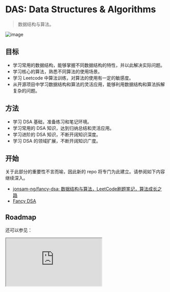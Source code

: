 # DAS: Data Structures & Algorithms

> 数据结构与算法。

![image](https://cdn.staticaly.com/gh/jonsam-ng/image-hosting@master/2022/image.2bfuvnqxdqtc.webp)

## 目标

- 学习常用的数据结构，能够掌握不同数据结构的特性，并以此解决实际问题。
- 学习核心的算法，熟悉不同算法的使用场景。
- 学习 Leetcode 中算法训练，对算法的使用有一定的敏感度。
- 从开源项目中学习数据结构和算法的灵活应用，能够利用数据结构和算法拆解复杂的问题。

## 方法

- 学习 DSA 基础，准备练习和笔记环境。
- 学习常用的 DSA 知识，达到归纳总结和灵活应用。
- 学习进阶的 DSA 知识，不断开阔知识深度。
- 学习 DSA 的领域扩展，不断开阔知识广度。

## 开始

关于此部分的重要性不言而喻，因此新的 repo 将专门为此建立。请参阅如下内容继续深入。

- [jonsam-ng/fancy-dsa: 数据结构与算法，LeetCode刷题笔记，算法成长之路](https://github.com/jonsam-ng/fancy-dsa)
- [Fancy DSA](https://dsa.jonsam.site/)

## Roadmap

<XMindViewer src='/mind/数据结构与算法.xmind' />

还可以参见：

<IFrame src="https://coggle.it/diagram/W5E5tqYlrXvFJPsq/t/master-the-interview-click-here-for-course-link/c25f98c73a03f5b1107cd0e2f4bce29c9d78e31655e55cb0b785d56f0036c9d1"/>

如果无法查看，请参考：

![image](https://cdn.staticaly.com/gh/jonsam-ng/image-hosting@master/2022/image.2me0bwg3gl40.webp)

## 继续

本话题将秉持总结和扩展之目标，并对 [Fancy DSA](https://dsa.jonsam.site/) 的内容进行归纳总结和扩展。

## 资源

相关书籍：

- [算法(第4版) | 氧气空间](https://ox.jonsam.site/book/0df928/)
- [Java常用算法手册 | 氧气空间](https://ox.jonsam.site/book/4fb523/)
- [算法精解:C语言描述 | 氧气空间](https://ox.jonsam.site/book/5d42a0/)
- [大话数据结构 | 氧气空间](https://ox.jonsam.site/book/a92694/)
- [数据结构与算法分析:Java语言描述 | 氧气空间](https://ox.jonsam.site/book/0eafbe/)

## 参考

可视化：

- [数据结构和算法动态可视化 (Chinese) - VisuAlgo](https://visualgo.net/zh)
- [Data Structure Visualization](https://www.cs.usfca.edu/~galles/visualization/Algorithms.html)
- [Algorithm Visualizer](https://algorithm-visualizer.org/)
- [Sorting Algorithms Animations | Toptal®](https://www.toptal.com/developers/sorting-algorithms)